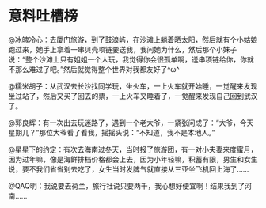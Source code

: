 # 意料吐槽榜

@冰魄冷心：去厦门旅游，到了鼓浪屿，在沙滩上躺着晒太阳，然后就有个小姑娘跑过来，她手上拿着一串贝壳项链要送我，我问她为什么，然后那个小妹子说：“整个沙滩上只有姐姐一个人玩，我觉得你会很孤单啊，送串项链给你，你就不那么难过了吧。”然后就觉得整个世界对我都友好了^ω^ 

@糯米胡子：从武汉去长沙找同学玩，坐火车，一上火车就开始睡，一觉醒来发现坐过站了，然后又买了回去的票，一上火车又睡着了，一觉醒来发现自己回到武汉了。 

@郭良辉：有一次出去玩迷路了，遇到一个老大爷，一紧张问成了：“大爷，今天星期几？”那位大爷看了看我，摇摇头说：“不知道，我不是本地人。” 

@星星下的约定：有次去海南过冬天，当时报了旅游团，有一对小夫妻来度蜜月，因为过年嘛，像是海鲜排档价格都会上去，因为小年轻嘛，积蓄有限，男生和女生说，要不我们省省别去吃了，女生当时发脾气就直接从三亚坐飞机回上海了…… 

@QAQ明：我说要去荷兰，旅行社说只要两千，我心想好便宜啊！结果我到了河南……